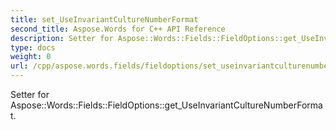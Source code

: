 ```yaml
---
title: set_UseInvariantCultureNumberFormat
second_title: Aspose.Words for C++ API Reference
description: Setter for Aspose::Words::Fields::FieldOptions::get_UseInvariantCultureNumberFormat. 
type: docs
weight: 0
url: /cpp/aspose.words.fields/fieldoptions/set_useinvariantculturenumberformat/
---
```


Setter for Aspose::Words::Fields::FieldOptions::get_UseInvariantCultureNumberFormat. 

